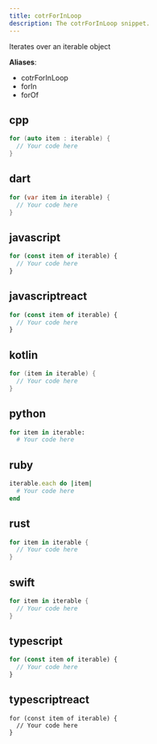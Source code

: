 ```yaml
---
title: cotrForInLoop
description: The cotrForInLoop snippet.
---
```


Iterates over an iterable object

**Aliases**:
- cotrForInLoop
- forIn
- forOf

## cpp
```cpp
for (auto item : iterable) {
  // Your code here
}
```

## dart
```dart
for (var item in iterable) {
  // Your code here
}
```

## javascript
```javascript
for (const item of iterable) {
  // Your code here
}
```

## javascriptreact
```javascriptreact
for (const item of iterable) {
  // Your code here
}
```

## kotlin
```kotlin
for (item in iterable) {
  // Your code here
}
```

## python
```python
for item in iterable:
  # Your code here
```

## ruby
```ruby
iterable.each do |item|
  # Your code here
end
```

## rust
```rust
for item in iterable {
  // Your code here
}
```

## swift
```swift
for item in iterable {
  // Your code here
}
```

## typescript
```typescript
for (const item of iterable) {
  // Your code here
}
```

## typescriptreact
```typescriptreact
for (const item of iterable) {
  // Your code here
}
```

